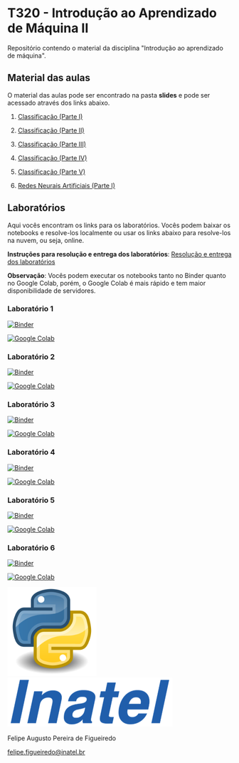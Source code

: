 # T320 - Introdução ao Aprendizado de Máquina II

Repositório contendo o material da disciplina "Introdução ao aprendizado de máquina".

## Material das aulas

O material das aulas pode ser encontrado na pasta **slides** e pode ser acessado através dos links abaixo.

1. [Classificação (Parte I)](https://github.com/zz4fap/t320_aprendizado_de_maquina/blob/main/slides/T320_Classifica%C3%A7%C3%A3o%20(Parte%20I)(slides).pdf)

2. [Classificação (Parte II)](https://github.com/zz4fap/t320_aprendizado_de_maquina/blob/main/slides/T320_Classifica%C3%A7%C3%A3o%20(Parte%20II)(slides).pdf)

3. [Classificação (Parte III)](https://github.com/zz4fap/t320_aprendizado_de_maquina/blob/main/slides/T320_Classifica%C3%A7%C3%A3o%20(Parte%20III)(slides).pdf)

4. [Classificação (Parte IV)](https://github.com/zz4fap/t320_aprendizado_de_maquina/blob/main/slides/T320_Classifica%C3%A7%C3%A3o%20(Parte%20IV)(slides).pdf)

5. [Classificação (Parte V)](https://github.com/zz4fap/t320_aprendizado_de_maquina/blob/main/slides/T320_Classifica%C3%A7%C3%A3o%20(Parte%20V)(slides).pdf)

6. [Redes Neurais Artificiais (Parte I)](https://github.com/zz4fap/t320_aprendizado_de_maquina/blob/main/slides/T320_Redes_Neurais_Artificiais%20(Parte%20I)(slides).pdf)

## Laboratórios

Aqui vocês encontram os links para os laboratórios. Vocês podem baixar os notebooks e resolve-los localmente ou usar os links abaixo para resolve-los na nuvem, ou seja, online.

**Instruções para resolução e entrega dos laboratórios**: [Resolução e entrega dos laboratórios](https://github.com/zz4fap/t320_aprendizado_de_maquina/blob/main/docs/Resolu%C3%A7%C3%A3o%20e%20entrega%20dos%20laborat%C3%B3rios.pdf)

**Observação**: Vocês podem executar os notebooks tanto no Binder quanto no Google Colab, porém, o Google Colab é mais rápido e tem maior disponibilidade de servidores.

### Laboratório 1

[![Binder](https://mybinder.org/badge_logo.svg)](https://mybinder.org/v2/gh/zz4fap/t320_aprendizado_de_maquina/main?filepath=labs%2FLaboratorio1.ipynb)

[![Google Colab](https://badgen.net/badge/Launch/on%20Google%20Colab/blue?icon=terminal)](https://colab.research.google.com/github/zz4fap/t320_aprendizado_de_maquina/blob/main/labs/Laboratorio1.ipynb)

### Laboratório 2

[![Binder](https://mybinder.org/badge_logo.svg)](https://mybinder.org/v2/gh/zz4fap/t320_aprendizado_de_maquina/main?filepath=labs%2FLaboratorio2.ipynb)

[![Google Colab](https://badgen.net/badge/Launch/on%20Google%20Colab/blue?icon=terminal)](https://colab.research.google.com/github/zz4fap/t320_aprendizado_de_maquina/blob/main/labs/Laboratorio2.ipynb)

### Laboratório 3

[![Binder](https://mybinder.org/badge_logo.svg)](https://mybinder.org/v2/gh/zz4fap/t320_aprendizado_de_maquina/main?filepath=labs%2FLaboratorio3.ipynb)

[![Google Colab](https://badgen.net/badge/Launch/on%20Google%20Colab/blue?icon=terminal)](https://colab.research.google.com/github/zz4fap/t320_aprendizado_de_maquina/blob/main/labs/Laboratorio3.ipynb)

### Laboratório 4

[![Binder](https://mybinder.org/badge_logo.svg)](https://mybinder.org/v2/gh/zz4fap/t320_aprendizado_de_maquina/main?filepath=labs%2FLaboratorio4.ipynb)

[![Google Colab](https://badgen.net/badge/Launch/on%20Google%20Colab/blue?icon=terminal)](https://colab.research.google.com/github/zz4fap/t320_aprendizado_de_maquina/blob/main/labs/Laboratorio4.ipynb)

### Laboratório 5

[![Binder](https://mybinder.org/badge_logo.svg)](https://mybinder.org/v2/gh/zz4fap/t320_aprendizado_de_maquina/main?filepath=labs%2FLaboratorio5.ipynb)

[![Google Colab](https://badgen.net/badge/Launch/on%20Google%20Colab/blue?icon=terminal)](https://colab.research.google.com/github/zz4fap/t320_aprendizado_de_maquina/blob/main/labs/Laboratorio5.ipynb)

### Laboratório 6

[![Binder](https://mybinder.org/badge_logo.svg)](https://mybinder.org/v2/gh/zz4fap/t320_aprendizado_de_maquina/main?filepath=labs%2FLaboratorio6.ipynb)

[![Google Colab](https://badgen.net/badge/Launch/on%20Google%20Colab/blue?icon=terminal)](https://colab.research.google.com/github/zz4fap/t320_aprendizado_de_maquina/blob/main/labs/Laboratorio6.ipynb)


<img src="/figures/python_logo.png" width="200" height="200">                                       <img src="/figures/inatel_logo.png">

Felipe Augusto Pereira de Figueiredo

felipe.figueiredo@inatel.br
